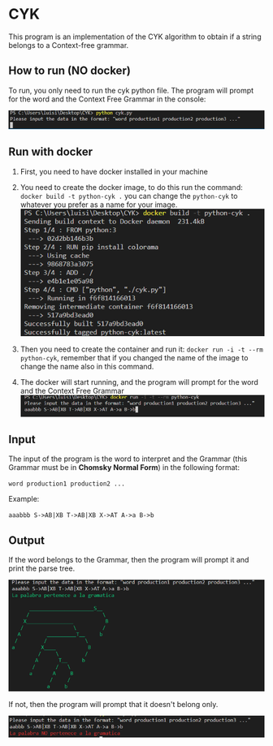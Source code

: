 # CYK

This program is an implementation of the CYK algorithm to obtain if a string belongs to a Context-free grammar.

## How to run (NO docker)

To run, you only need to run the cyk python file. The program will prompt for the word and the Context Free Grammar in the console:

![Success](./readme/python.PNG)

## Run with docker

1. First, you need to have docker installed in your machine
2. You need to create the docker image, to do this run the command: `docker build -t python-cyk .` you can change the `python-cyk` to whatever you prefer as a name for your image.
![build image](./readme/docker1.PNG)

3. Then you need to create the container and run it: `docker run -i -t --rm python-cyk`, remember that if you changed the name of the image to change the name also in this command.
4. The docker will start running, and the program will prompt for the word and the Context Free Grammar
![run docker](./readme/docker2.PNG)

## Input

The input of the program is the word to interpret and the Grammar (this Grammar must be in **Chomsky Normal Form**) in the following format:

`word production1 production2 ...`

Example:

`aaabbb S->AB|XB T->AB|XB X->AT A->a B->b`

## Output

If the word belongs to the Grammar, then the program will prompt it and print the parse tree.

![Success](./readme/out1.PNG)

If not, then the program will prompt that it doesn't belong only.

![Fail](./readme/out2.PNG)
